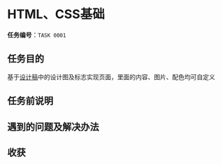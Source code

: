 # HTML、CSS基础

**任务编号**：`TASK 0001`

## 任务目的

基于[设计稿](design/)中的设计图及标志实现页面，里面的内容、图片、配色均可自定义
## 任务前说明


## 遇到的问题及解决办法


## 收获

